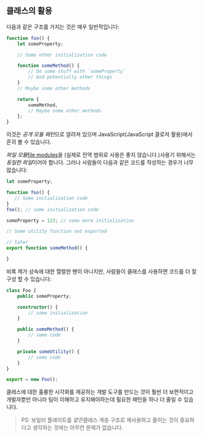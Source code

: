 ## 클래스의 활용

다음과 같은 구조를 가지는 것은 매우 일반적입니다:

```ts
function foo() {
    let someProperty;

    // Some other initialization code

    function someMethod() {
        // Do some stuff with `someProperty`
        // And potentially other things
    }
    // Maybe some other methods

    return {
        someMethod,
        // Maybe some other methods
    };
}
```

이것은 *공개 모듈 패턴*으로 알려져 있으며 JavaScript(JavaScript 클로저 활용)에서 흔히 볼 수 있습니다.


*파일 모듈*[file modules](../project/modules.md)을 (실제로 전역 범위로 사용은 좋지 않습니다.)사용기 위해서는 *동일한 파일*이어야 합니다. 그러나 사람들이 다음과 같은 코드를 작성하는 경우가 너무 많습니다:

```ts
let someProperty;

function foo() {
   // Some initialization code
}
foo(); // some initialization code

someProperty = 123; // some more initialization

// Some utility function not exported

// later
export function someMethod() {

}
```

비록 제가 상속에 대한 열렬한 팬이 아니지만, 사람들이 클래스를 사용하면 코드를 더 잘 구성 할 수 있습니다:

```ts
class Foo {
    public someProperty;

    constructor() {
        // some initialization
    }

    public someMethod() {
        // some code
    }

    private someUtility() {
        // some code
    }
}

export = new Foo();
```

 클래스에 대한 훌륭한 시각화를 제공하는 개발 도구를 만드는 것이 훨씬 더 보편적이고 개발자뿐만 아니라 팀이 이해하고 유지해야하는데 필요한 패턴을 하나 더 줄일 수 있습니다.

> PS: 보일러 플레이트를 *얕은*클래스 계층 구조로 재사용하고 줄이는 것이 중요하다고 생각하는 것에는 아무런 문제가 없습니다.
